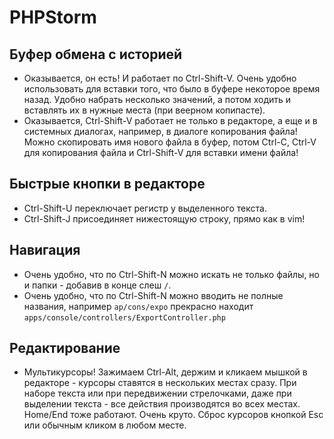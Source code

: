 # PHPStorm

## Буфер обмена с историей

 * Оказывается, он есть! И работает по Ctrl-Shift-V. Очень удобно использовать для вставки того, что было в буфере
   некоторое время назад. Удобно набрать несколько значений, а потом ходить и вставлять их в нужные места (при 
   веерном копипасте).
 * Оказывается, Ctrl-Shift-V работает не только в редакторе, а еще и в системных диалогах, например, в диалоге копирования
   файла! Можно скопировать имя нового файла в буфер, потом Ctrl-C, Ctrl-V для копирования файла и Ctrl-Shift-V для
   вставки имени файла!
   
## Быстрые кнопки в редакторе

 * Ctrl-Shift-U переключает регистр у выделенного текста.
 * Ctrl-Shift-J присоединяет нижестоящую строку, прямо как в vim!

## Навигация

 * Очень удобно, что по Ctrl-Shift-N можно искать не только файлы, но и папки - добавив в конце слеш `/`.
 * Очень удобно, что по Ctrl-Shift-N можно вводить не полные названия, например `ap/cons/expo` прекрасно находит
   `apps/console/controllers/ExportController.php`
   
## Редактирование

 * Мультикурсоры! Зажимаем Ctrl-Alt, держим и кликаем мышкой в редакторе - курсоры ставятся в нескольких местах сразу.
   При наборе текста или при передвижении стрелочками, даже при выделении текста - все действия производятся во всех 
   местах. Home/End тоже работают. Очень круто. Сброс курсоров кнопкой Esc или обычным кликом в любом месте. 
